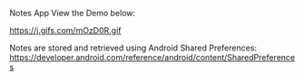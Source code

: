 Notes App
View the Demo below:

https://j.gifs.com/mOzD0R.gif

Notes are stored and retrieved using Android Shared Preferences:
https://developer.android.com/reference/android/content/SharedPreferences
